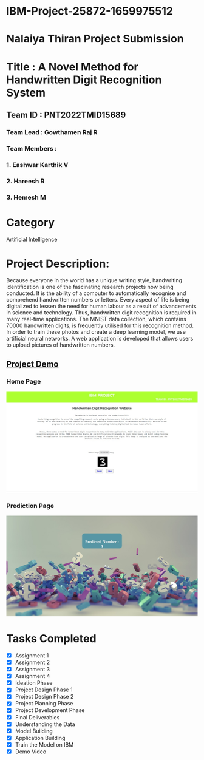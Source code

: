 # IBM-Project-25872-1659975512

# Nalaiya Thiran Project Submission

# Title : A Novel Method for Handwritten Digit Recognition System

## Team ID : PNT2022TMID15689

### Team Lead : Gowthamen Raj R

### Team Members : 

### 1. Eashwar Karthik V
### 2. Hareesh R
### 3. Hemesh M


# Category
Artificial Intelligence
# Project Description:

Because everyone in the world has a unique writing style, handwriting identification is one of the fascinating research projects now being conducted. It is the ability of a computer to automatically recognise and comprehend handwritten numbers or letters. Every aspect of life is being digitalized to lessen the need for human labour as a result of advancements in science and technology. Thus, handwritten digit recognition is required in many real-time applications. The MNIST data collection, which contains 70000 handwritten digits, is frequently utilised for this recognition method. In order to train these photos and create a deep learning model, we use artificial neural networks. A web application is developed that allows users to upload pictures of handwritten numbers. 



## [Project Demo](https://drive.google.com/file/d/1-ukrYLSnJMtknq32et0c8kP9b4JtFvAY/view?usp=share_link)


### Home Page
![Demo Front page](https://github.com/IBM-EPBL/IBM-Project-25872-1659975512/blob/main/Final%20Deliverables/Static/images/HomePage.jpeg)


### Prediction Page
![Result Page](https://github.com/IBM-EPBL/IBM-Project-25872-1659975512/blob/main/Final%20Deliverables/Static/images/Output.jpeg)


# Tasks Completed

- [x] Assignment 1
- [x] Assignment 2
- [x] Assignment 3
- [x] Assignment 4
- [x] Ideation Phase
- [x] Project Design Phase 1
- [x] Project Design Phase 2
- [x] Project Planning Phase
- [x] Project Development Phase
- [x] Final Deliverables
- [x] Understanding the Data
- [x] Model Building
- [x] Application Building
- [x] Train the Model on IBM
- [x] Demo Video